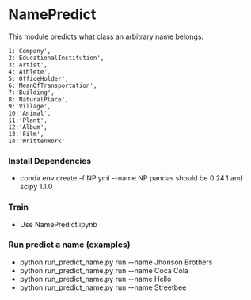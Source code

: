 # NamePredict
 This module predicts what class an arbitrary name belongs: 
```
1:'Company',
2:'EducationalInstitution',
3:'Artist',
4:'Athlete',
5:'OfficeHolder',
6:'MeanOfTransportation',
7:'Building',
8:'NaturalPlace',
9:'Village',
10:'Animal',
11:'Plant',
12:'Album',
13:'Film',
14:'WrittenWork'
```

### Install Dependencies
- conda env create -f NP.yml --name NP
pandas should be 0.24.1 and scipy 1.1.0 

### Train
- Use NamePredict.ipynb

### Run predict a name (examples)
- python run_predict_name.py run --name Jhonson Brothers 
- python run_predict_name.py run --name Coca Cola
- python run_predict_name.py run --name Hello
- python run_predict_name.py run --name Streetbee
